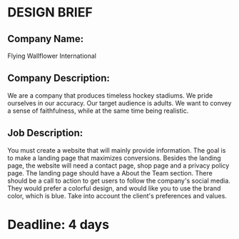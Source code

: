 # DESIGN BRIEF

## Company Name:
Flying Wallflower International

## Company Description:
We are a company that produces timeless hockey stadiums. We pride ourselves in our accuracy. Our target audience is adults. We want to convey a sense of faithfulness, while at the same time being realistic.

## Job Description:
You must create a website that will mainly provide information. The goal is to make a landing page that maximizes conversions. Besides the landing page, the website will need a contact page, shop page and a privacy policy page. The landing page should have a About the Team section. There should be a call to action to get users to follow the company's social media. They would prefer a colorful design, and would like you to use the brand color, which is blue. Take into account the client's preferences and values.

# Deadline: 4 days